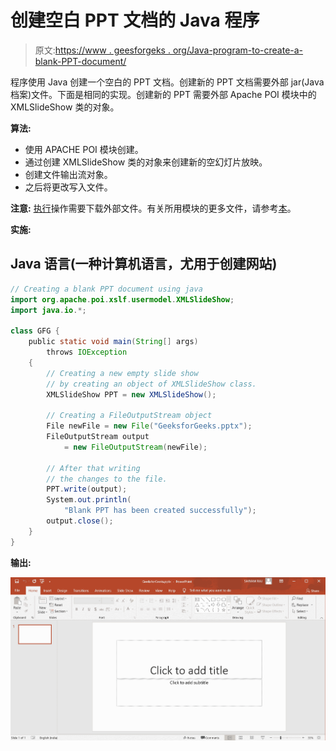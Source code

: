 # 创建空白 PPT 文档的 Java 程序

> 原文:[https://www . geesforgeks . org/Java-program-to-create-a-blank-PPT-document/](https://www.geeksforgeeks.org/java-program-to-create-a-blank-ppt-document/)

程序使用 Java 创建一个空白的 PPT 文档。创建新的 PPT 文档需要外部 jar(Java 档案)文件。下面是相同的实现。创建新的 PPT 需要外部 Apache POI 模块中的 XMLSlideShow 类的对象。

**算法:**

*   使用 APACHE POI 模块创建。
*   通过创建 XMLSlideShow 类的对象来创建新的空幻灯片放映。
*   创建文件输出流对象。
*   之后将更改写入文件。

**注意:** [执行](https://poi.apache.org/download.html)操作需要下载外部文件。有关所用模块的更多文件，请参考[本](https://poi.apache.org/)。

**实施:**

## Java 语言(一种计算机语言，尤用于创建网站)

```java
// Creating a blank PPT document using java
import org.apache.poi.xslf.usermodel.XMLSlideShow;
import java.io.*;

class GFG {
    public static void main(String[] args)
        throws IOException
    {
        // Creating a new empty slide show
        // by creating an object of XMLSlideShow class.
        XMLSlideShow PPT = new XMLSlideShow();

        // Creating a FileOutputStream object
        File newFile = new File("GeeksforGeeks.pptx");
        FileOutputStream output
            = new FileOutputStream(newFile);

        // After that writing
        // the changes to the file.
        PPT.write(output);
        System.out.println(
            "Blank PPT has been created successfully");
        output.close();
    }
}
```

**输出:**

![](img/26a42293d64eef8052e21be5f3d89839.png)